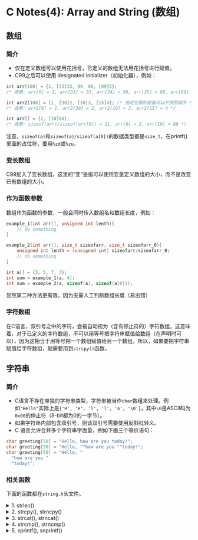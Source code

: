 # C Notes(4): Array and String (数组)

## 数组

### 简介

- 仅在定义数组可以使用花括号，已定义的数组无法用花括号进行赋值。
- C99之后可以使用 designated initializer（初始化器），例如：

```c 
int arr[100] = {1, [33]33, 99, 88, [99]5}; 
/* 效果: arr[0] = 1, arr[33] = 33, arr[34] = 99, arr[35] = 88, arr[99] = 5 */

int arr2[100] = {1, [30]2, [10]3, [15]4}; /* 指定位置的赋值可以不按照顺序 */
/* 效果: arr2[0] = 1, arr2[30] = 2, arr2[10] = 3, arr2[15] = 4 */

int arr[] = {2, [10]88}; 
/* 效果: sizeof(arr)/sizeof(arr[0]) = 11, arr[0] = 2, arr[10] = 88 */
```

注意，`sizeof(a)`和`sizeof(a)/sizeof(a[0])`的数据类型都是`size_t`，在printf()里面的占位符，要用`%zd`或`%zu`。

### 变长数组

C99加入了变长数组，这里的“变”是指可以使用变量定义数组的大小，而不是改变已有数组的大小。

### 作为函数参数

数组作为函数的参数，一般会同时传入数组名和数组长度，例如：

```c
example_1(int arr[], unsigned int lenth){
    // do something
} 

example_2(int arr[], size_t sizeofarr, size_t sizeofarr_0){
    unsigned int lenth = (unsigned int) sizeofarr/sizeofarr_0;
    // do something
} 

int a[] = {3, 5, 7, 3};
int sum = example_1(a, 4);
int sum = example_2(a, sizeof(a), sizeof(a[0]));
```

显然第二种方法更有效，因为无需人工判断数组长度（易出错）

### 字符数组

在C语言，双引号之中的字符，会被自动视为（含有停止符的）字符数组。这意味着，对于已定义的字符数组，不可以用等号把字符串赋值给数组（在声明时可以），因为这相当于用等号把一个数组赋值给另一个数组。所以，如果要把字符串赋值给字符数组，就需要用到`strcpy()`函数。

## 字符串

### 简介

- C语言不存在单独的字符串类型，字符串被当作`char`数组来处理。例如`"Hello"`实际上是`{'H', 'e', 'l', 'l', 'o', '\0'}`，其中`\0`是ASCII码为`0x00`的停止符（8-bit都为0的一字节）。
- 如果字符串内部包含双引号，则该双引号需要使用反斜杠转义。
- C 语言允许合并多个字符串字面量，例如下面三个等价语句：

```c
char greeting[50] = "Hello, how are you today!";
char greeting[50] = "Hello, ""how are you ""today!";
char greeting[50] = "Hello, "
  "how are you "
  "today!"; 
```

### 相关函数

下面的函数都在`string.h`头文件。

<!-- details begin -->
<details>
<summary>1. strlen()</summary>

原型：`size_t strlen(const char* s);`  
返回字符串的字节长度，且不包括末尾的空字符`\0`。

注意，字符串长度`strlen()`与字符串变量长度`sizeof()`，是两个不同的概念。

```c
char s[50] = "hello";
printf("%d\n", strlen(s));  // 5
printf("%d\n", sizeof(s));  // 50 
```

</details>

<!-- details begin -->
<details>
<summary>2. strcpy(), strncpy()</summary>

strcpy(): `char* strcpy( char* dest, const char* src );`  
strncpy(): `char* strncpy( char* dest, const char* src, size_t count );`  
示例：

```c
char str[10];
strcpy(str, "abcd"); 

char str1[10];
char str2[10];
strcpy(str1, strcpy(str2, "abcd"));

```
</details>
<!-- details begin -->
<details>
<summary>3. strcat(), strncat()</summary>

strcat(): `char* strcat(char* s1, const char* s2);`  
strncat(): `char* strncat(const char* dest,const char* src,size_t n);`  
一般写作：

```c
strncat(str1, str2, sizeof(str1) - strlen(str1) - 1); 
/* -1 是为了留出最后的空字符 */
```
</details>
<!-- details begin -->
<details>
<summary>4. strcmp(), strncmp()</summary>

strcmp(): `int strcmp(const char* s1, const char* s2);`  
strncmp(): `int strncmp( const char* lhs, const char* rhs, size_t count );`  
依据字典序给出比较结果，return positive if $s_1 > s_2$。
</details>
<!-- details begin -->
<details>
<summary>5. sprintf(), snprintf()</summary>

sprintf(): `int sprintf( char* buffer, const char* format, ... );`
snprintf(): `int snprintf( char* buffer, size_t size, const char* format, ... );`

用于将数据写入字符串，而不是输出到显示器，用法与`printf()`类似。返回值是写入变量的字符串实际长度（不计尾部空字符`\0`），如果遇到错误，返回负值。`snprintf()`控制写入变量的字符串不超过 n - 1 个字符，剩下一个位置写入空字符`\0`。
</details>
